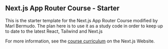 ## Next.js App Router Course - Starter

This is the starter template for the Next.js App Router Course modified by Marl Bermudo.
The plan here is to use it as a study code in order to keep up to date to the latest React, Tailwind and Next.js

For more information, see the [course curriculum](https://nextjs.org/learn) on the Next.js Website.
